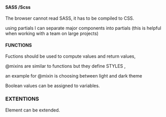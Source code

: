 #### SASS /Scss

The browser cannot read SASS, it has to be compiled to CSS.

 using partials I can separate major components into partials
 (this is helpful when working with a team on large projects)

 #### FUNCTIONS
 Fuctions should be used to compute values and return values, 

 @mixins are similar to functions but they define STYLES , 

 an example for @mixin is choosing between light and dark theme

 Boolean values can be assigned to variables.

 ### EXTENTIONS
 Element can be extended.